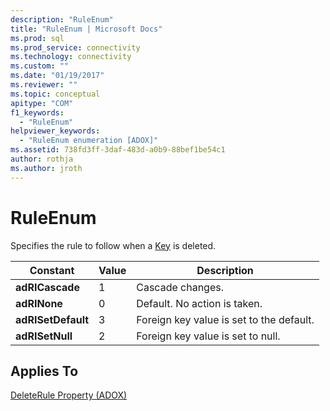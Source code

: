 ```yaml
---
description: "RuleEnum"
title: "RuleEnum | Microsoft Docs"
ms.prod: sql
ms.prod_service: connectivity
ms.technology: connectivity
ms.custom: ""
ms.date: "01/19/2017"
ms.reviewer: ""
ms.topic: conceptual
apitype: "COM"
f1_keywords: 
  - "RuleEnum"
helpviewer_keywords: 
  - "RuleEnum enumeration [ADOX]"
ms.assetid: 738fd3ff-3daf-483d-a0b9-88bef1be54c1
author: rothja
ms.author: jroth
---
```

# RuleEnum
Specifies the rule to follow when a [Key](./key-object-adox.md) is deleted.  
  
|Constant|Value|Description|  
|--------------|-----------|-----------------|  
|**adRICascade**|1|Cascade changes.|  
|**adRINone**|0|Default. No action is taken.|  
|**adRISetDefault**|3|Foreign key value is set to the default.|  
|**adRISetNull**|2|Foreign key value is set to null.|  
  
## Applies To  
 [DeleteRule Property (ADOX)](./deleterule-property-adox.md)